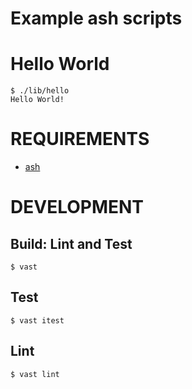 # Example ash scripts

# Hello World

```console
$ ./lib/hello
Hello World!
```

# REQUIREMENTS

* [ash](https://linux.die.net/man/1/ash)

# DEVELOPMENT

## Build: Lint and Test

```console
$ vast
```

## Test

```console
$ vast itest
```

## Lint

```console
$ vast lint
```
